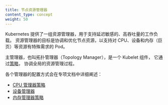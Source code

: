 ```yaml
---
title: 节点资源管理器
content_type: concept
weight: 50
---
```



Kubernetes 提供了一组资源管理器，用于支持延迟敏感的、高吞吐量的工作负载。
资源管理器的目标是协调和优化节点资源，以支持对 CPU、设备和内存（巨页）等资源有特殊需求的 Pod。


主管理器，也叫拓扑管理器（Topology Manager），是一个 Kubelet 组件，
它通过[策略](/zh-cn/docs/tasks/administer-cluster/topology-manager/)，
协调全局的资源管理过程。

各个管理器的配置方式会在专项文档中详细阐述：

- [CPU 管理器策略](/zh-cn/docs/tasks/administer-cluster/cpu-management-policies/)
- [设备管理器](/zh-cn/docs/concepts/extend-kubernetes/compute-storage-net/device-plugins/#device-plugin-integration-with-the-topology-manager)
- [内存管理器策略](/zh-cn/docs/tasks/administer-cluster/memory-manager/)
